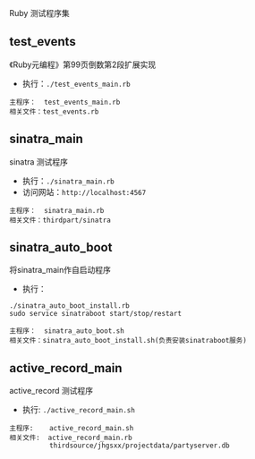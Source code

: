 Ruby 测试程序集

## test_events
《Ruby元编程》第99页倒数第2段扩展实现
+ 执行：`./test_events_main.rb`
```shell
主程序：  test_events_main.rb
相关文件：test_events.rb
```

## sinatra_main
sinatra 测试程序
+ 执行：`./sinatra_main.rb`
+ 访问网站：`http://localhost:4567`
```shell
主程序：  sinatra_main.rb
相关文件：thirdpart/sinatra
```

## sinatra_auto_boot
将sinatra_main作自启动程序
+ 执行：
```shell
./sinatra_auto_boot_install.rb
sudo service sinatraboot start/stop/restart
```

```shell
主程序：  sinatra_auto_boot.sh
相关文件：sinatra_auto_boot_install.sh(负责安装sinatraboot服务)
```

## active_record_main
active_record 测试程序
+ 执行: `./active_record_main.sh`
```shell
主程序:    active_record_main.sh
相关文件:  active_record_main.rb
          thirdsource/jhgsxx/projectdata/partyserver.db
```

